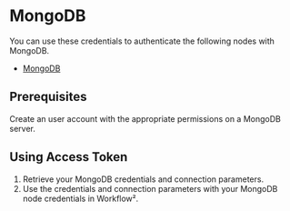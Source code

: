 # MongoDB

You can use these credentials to authenticate the following nodes with MongoDB.
- [MongoDB](/workflow/integrations/nodes/n8n-nodes-base.mongoDb/)

## Prerequisites

Create an user account with the appropriate permissions on a MongoDB server.

## Using Access Token

1. Retrieve your MongoDB credentials and connection parameters.
2. Use the credentials and connection parameters with your MongoDB node credentials in Workflow².
